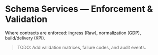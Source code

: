 # Schema Services — Enforcement & Validation

Where contracts are enforced: ingress (Raw), normalization (GDP), build/delivery (KPI).

> TODO: Add validation matrices, failure codes, and audit events.
